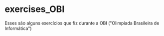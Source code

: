 # exercises_OBI
Esses são alguns exercícios que fiz durante a OBI ("Olimpíada Brasileira de Informática")
